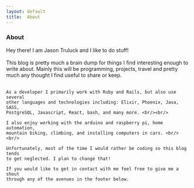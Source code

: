 ```yaml
---
layout: default
title:  About
---
```


<div id="about">
  <h3>About</h3>
  <p>
    Hey there! I am Jason Truluck and I like to do stuff! <br/><br/> This blog
    is pretty much a brain dump for things I find interesting enough to write
    about. Mainly this will be programming, projects, travel and pretty much
    any thought I find useful to share or keep. <br/><br/>

    As a developer I primarily work with Ruby and Rails, but also use several
    other languages and technologies including: Elixir, Phoenix, Java, SASS,
    PostgreSQL, Javascript, React, bash, and many more. <br/><br/>

    I also enjoy working with the arduino and raspberry pi, home automation,
    mountain biking, climbing, and installing computers in cars. <br/><br/>

    Unfortunately, most of the time I would rather be coding so this blog tends
    to get neglected. I plan to change that!

    If you would like to get in contact with me feel free to give me a shout
    through any of the avenues in the footer below.
  </p>
</div>
